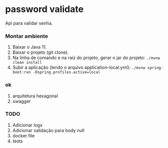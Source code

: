 # password validate

Api para validar senha.

### Montar ambiente

1. Baixar o Java 11.
2. Baixar o projeto (git clone).
3. Na linha de comando e na raiz do projeto, gerar o jar do projeto:
   `./mvnw clean install`
4. Subir a aplicação (lendo o arquivo application-local.yml):
   `./mvnw spring-boot:run -Dspring.profiles.active=local`


### ok
1. arquitetura hexagonal
2. swagger


### TODO
1. Adicionar logs
2. Adicionar validação para body null
3. docker file
4. tests